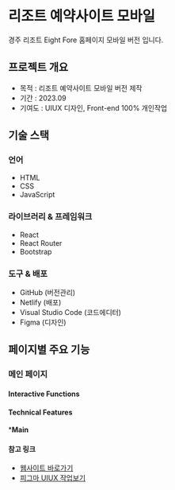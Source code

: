 # 리조트 예약사이트 모바일
경주 리조트 Eight Fore 홈페이지 모바일 버전 입니다.

## 프로젝트 개요
* 목적 : 리조트 예약사이트 모바일 버전 제작
* 기간 : 2023.09
* 기여도 : UIUX 디자인, Front-end 100% 개인작업

## 기술 스택
### 언어
* HTML
* CSS
* JavaScript
  
### 라이브러리 & 프레임워크
* React
* React Router
* Bootstrap

### 도구 & 배포
* GitHub (버전관리)
* Netlify (배포)
* Visual Studio Code (코드에디터)
* Figma (디자인)

## 페이지별 주요 기능
### 메인 페이지

#### Interactive Functions

#### Technical Features
*__Main__

#### 참고 링크
* [웹사이트 바로가기](https://benevolent-lily-0bb1db.netlify.app/)
* [피그마 UIUX 작업보기](https://www.figma.com/file/hPvgcaQSvQR7Tb3P1DmrG9/%EA%B2%BD%EC%A3%BC-%EB%AA%A8%EB%B0%94%EC%9D%BC-%ED%94%84%EB%A1%9C%ED%86%A0%ED%83%80%EC%9E%85?type=design&node-id=0-1&mode=design&t=H4DgP7nk5HQhoBfV-0)
